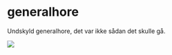 # generalhore
Undskyld generalhore, det var ikke sådan det skulle gå.

![](http://imgur.com/sr7idrr)

